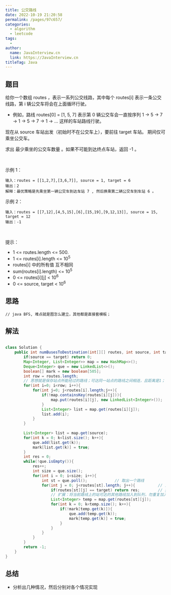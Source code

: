 ```yaml
---
title: 公交路线
date: 2022-10-19 21:20:58
permalink: /pages/97c657/
categories:
  - algorithm
  - leetcode
tags:
  - 
author: 
  name: JavaInterview.cn
  link: https://JavaInterview.cn
titleTag: Java
---
```



## 题目

给你一个数组 routes ，表示一系列公交线路，其中每个 routes[i] 表示一条公交线路，第 i 辆公交车将会在上面循环行驶。

- 例如，路线 routes[0] = [1, 5, 7] 表示第 0 辆公交车会一直按序列 1 -> 5 -> 7 -> 1 -> 5 -> 7 -> 1 -> ... 这样的车站路线行驶。

现在从 source 车站出发（初始时不在公交车上），要前往 target 车站。 期间仅可乘坐公交车。

求出 最少乘坐的公交车数量 。如果不可能到达终点车站，返回 -1 。

 

示例 1：

    输入：routes = [[1,2,7],[3,6,7]], source = 1, target = 6
    输出：2
    解释：最优策略是先乘坐第一辆公交车到达车站 7 , 然后换乘第二辆公交车到车站 6 。 
示例 2：

    输入：routes = [[7,12],[4,5,15],[6],[15,19],[9,12,13]], source = 15, target = 12
    输出：-1
 

提示：

- 1 <= routes.length <= 500.
- 1 <= routes[i].length <= 10<sup>5</sup>
- routes[i] 中的所有值 互不相同
- sum(routes[i].length) <= 10<sup>5</sup>
- 0 <= routes[i][j] < 10<sup>6</sup>
- 0 <= source, target < 10<sup>6</sup>


## 思路

    // java BFS, 难点就是图怎么建立，其他都是直接套模板；

## 解法
```java

class Solution {
    public int numBusesToDestination(int[][] routes, int source, int target) {
        if(source == target) return 0;
        Map<Integer, List<Integer>> map = new HashMap<>();
        Deque<Integer> que = new LinkedList<>();
        boolean[] mark = new boolean[505];
        int row = routes.length;
        // 思想就是保存站点所能经过的路线；可达同一站点的路线之间相连，且距离是1；
        for(int i=0; i<row; i++){    
            for(int j=0; j<routes[i].length;j++){
                if(!map.containsKey(routes[i][j])){
                    map.put(routes[i][j], new LinkedList<Integer>());
                }
                List<Integer> list = map.get(routes[i][j]);
                list.add(i);
            }
        }
        
        List<Integer> list = map.get(source);
        for(int k = 0; k<list.size(); k++){
            que.add(list.get(k));
            mark[list.get(k)] = true;
        }
        int res = 0;
        while(!que.isEmpty()){
            res++;
            int size = que.size();
            for(int i = 0; i<size; i++){
                int st = que.poll();            // 取出一个路线
                for(int j = 0; j<routes[st].length; j++){          // 当前路线上所有站
                    if(routes[st][j] == target) return res;        // 找到结果就返回
                    // 扩展：将当前路线上的站可达的其他路线加入到队列，勿重复加入一个路线到队列。   
                    List<Integer> temp = map.get(routes[st][j]);   
                    for(int k = 0; k<temp.size(); k++){
                        if(!mark[temp.get(k)]){
                            que.add(temp.get(k));
                            mark[temp.get(k)] = true;
                        }
                    }
                }
            }
        }
        return -1;
    }
}
```

## 总结

- 分析出几种情况，然后分别对各个情况实现 

